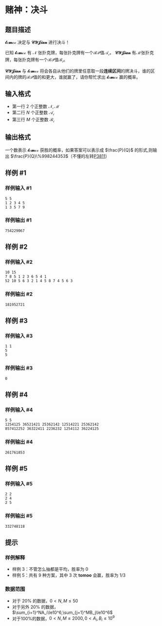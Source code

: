 # 赌神：决斗

## 题目描述

**$\mathcal{tomoo}$** 决定与 **$\mathcal{CYJian}$** 进行决斗！

已知 **$\mathcal{tomoo}$** 有 $\mathcal{N}$ 张扑克牌，每张扑克牌有一个$\mathcal{RP}$值$\mathcal{A_i}$， **$\mathcal{CYJian}$** 有$\mathcal{M}$张扑克牌，每张扑克牌有一个$\mathcal{RP}$值$\mathcal{B_i}$。

**$\mathcal{CYJian}$** 与 **$\mathcal{tomoo}$** 将会各自从他们的牌里任意取一段**连续区间**的牌决斗，谁的区间内的牌的$\mathcal{RP}$值的和更大，谁就赢了，请你帮忙求出 **$\mathcal{tomoo}$** 赢的概率。

## 输入格式

- 第一行 $2$ 个正整数 $\mathcal{N,M}$
- 第二行 $N$ 个正整数 $\mathcal{A_i}$
- 第三行 $M$ 个正整数 $\mathcal{B_i}$

## 输出格式

一个数表示 **$\mathcal{tomoo}$** 获胜的概率，如果答案可以表示成 $\frac{P}{Q}$ 的形式,则输出 $\frac{P}{Q}\%998244353$（不懂的左转[P3811](https://www.luogu.org/problemnew/show/P3811)）

## 样例 #1

### 样例输入 #1
```
5 5
1 2 3 4 5
1 3 5 7 9
```

### 样例输出 #1

```
754229067
```

## 样例 #2

### 样例输入 #2
```
10 15
7 8 5 1 2 3 6 5 4 1 
52 10 5 6 3 2 1 4 5 8 7 4 5 6 3
```

### 样例输出 #2

```
181952721
```

## 样例 #3

### 样例输入 #3
```
1 1
5
5
```

### 样例输出 #3

```
0
```

## 样例 #4

### 样例输入 #4
```
5 5
1254125 36521421 25362142 12514221 25362142
857412252 36322411 2236232 1254112 36224125
```

### 样例输出 #4

```
261761853
```

## 样例 #5

### 样例输入 #5
```
2 2
2 4
2 5
```

### 样例输出 #5

```
332748118
```

## 提示

### 样例解释
- 样例 $3$：不管怎么抽都是平均，胜率为 $0$
- 样例 $5$：共有 $9$ 种方案，其中 $3$ 次 **tomoo** 会赢，胜率为 $1/3$

### 数据范围
- 对于 $20\%$ 的数据，$0<N,M\le50$
- 对于另外 $20\%$ 的数据，$\sum_{i=1}^NA_i\le10^6,\sum_{j=1}^MB_j\le10^6$
- 对于$100\%$的数据，$0<N,M\le2000,0<A_i,B_i\le10^9$
